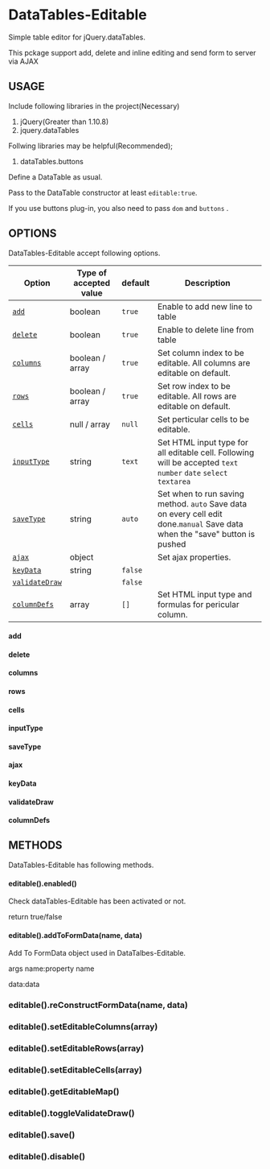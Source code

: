 # DataTables-Editable
Simple table editor for jQuery.dataTables.

This pckage support add, delete and inline editing and send form to server via AJAX

## USAGE
Include following libraries in the project(Necessary)

1. jQuery(Greater than 1.10.8)
2. jquery.dataTables

Follwing libraries may be helpful(Recommended);
1. dataTables.buttons

Define a DataTable as usual.

Pass to the DataTable constructor at least `editable:true`.

If you use buttons plug-in, you also need to pass `dom` and  `buttons` .

## OPTIONS
DataTables-Editable accept following options.

| Option | Type of accepted value | default | Description |
| --- | --- | --- | --- |
| [`add`](#add) | boolean | `true` | Enable to add new line to table |
| [`delete`](#delete) | boolean | `true` | Enable to delete line from table |
| [`columns`](#columns) | boolean / array | `true` | Set column index to be editable. All columns are editable on default. |
| [`rows`](#rows) | boolean / array  | `true` | Set row index to be editable. All rows are editable on default. |
| [`cells`](#cells) | null / array | `null` | Set perticular cells to be editable. |
| [`inputType`](#inputType) | string | `text` | Set HTML input type for all editable cell. Following will be accepted `text` `number` `date` `select` `textarea` |
| [`saveType`](#saveType) | string | `auto` | Set when to run saving method. `auto` Save data on every cell edit done.`manual` Save data when the "save" button is pushed |
| [`ajax`](#ajax) | object | | Set ajax properties. |
| [`keyData`](#keyData) | string | `false` | |
| [`validateDraw`](#validateDraw) | | `false` | |
| [`columnDefs`](#columnDefs) | array | `[]` | Set HTML input type and formulas for pericular column.|

#### add
#### delete

#### columns
#### rows
#### cells
#### inputType
#### saveType
#### ajax
#### keyData
#### validateDraw
#### columnDefs

## METHODS
DataTables-Editable has following methods.

#### editable().enabled()
Check dataTables-Editable has been activated or not.

return true/false

#### editable().addToFormData(name, data)
Add To FormData object used in DataTalbes-Editable.

args
name:property name

data:data

### editable().reConstructFormData(name, data)

### editable().setEditableColumns(array)
### editable().setEditableRows(array)
### editable().setEditableCells(array)
### editable().getEditableMap()

### editable().toggleValidateDraw()
### editable().save()

### editable().disable()



